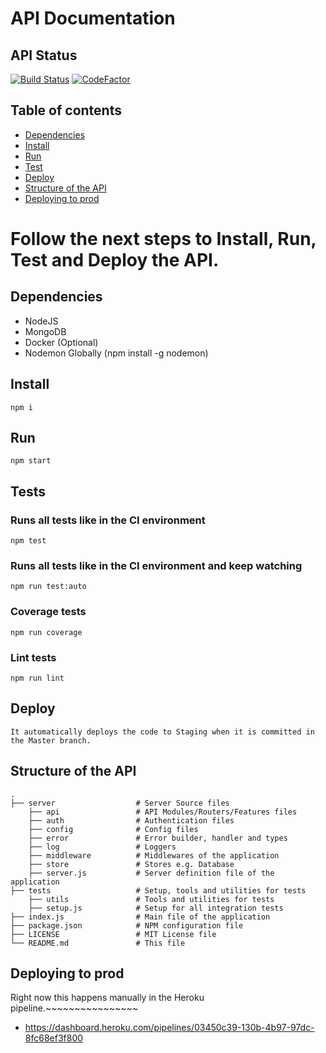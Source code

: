 # API Documentation

## API Status
[![Build Status](https://duplica.semaphoreci.com/badges/DuplicaApi.svg)](https://semaphoreci.com/silvamarcel/duplicaapi)
[![CodeFactor](https://www.codefactor.io/repository/github/silvamarcel/duplicaapi/badge)](https://www.codefactor.io/repository/github/silvamarcel/duplicaapi)

## Table of contents

* [Dependencies](#dependencies)
* [Install](#install)
* [Run](#run)
* [Test](#tests)
* [Deploy](#deploy)
* [Structure of the API](#structure-of-the-api)
* [Deploying to prod](#deploying-to-prod)

# Follow the next steps to Install, Run, Test and Deploy the API.

## Dependencies

* NodeJS
* MongoDB
* Docker (Optional)
* Nodemon Globally (npm install -g nodemon)

## Install
```
npm i
```

## Run
```
npm start
```

## Tests
### Runs all tests like in the CI environment
```
npm test
```
### Runs all tests like in the CI environment and keep watching
```
npm run test:auto
```
### Coverage tests
```
npm run coverage
```
### Lint tests
```
npm run lint
```

## Deploy
```
It automatically deploys the code to Staging when it is committed in the Master branch.
```

## Structure of the API
    .
    ├── server                  # Server Source files
        ├── api                 # API Modules/Routers/Features files
        ├── auth                # Authentication files
        ├── config              # Config files
        ├── error               # Error builder, handler and types
        ├── log                 # Loggers
        ├── middleware          # Middlewares of the application
        ├── store               # Stores e.g. Database
        ├── server.js           # Server definition file of the application
    ├── tests                   # Setup, tools and utilities for tests
        ├── utils               # Tools and utilities for tests
        ├── setup.js            # Setup for all integration tests
    ├── index.js                # Main file of the application
    ├── package.json            # NPM configuration file
    ├── LICENSE                 # MIT License file
    └── README.md               # This file

## Deploying to prod

Right now this happens manually in the Heroku pipeline.~~~~~~~~~~~~~~~~

* https://dashboard.heroku.com/pipelines/03450c39-130b-4b97-97dc-8fc68ef3f800
